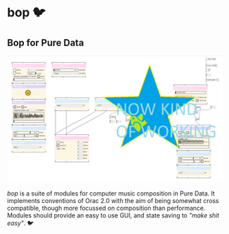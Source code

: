 # bop 🐦
## Bop for Pure Data

![bop.png](bop.png)

*bop* is a suite of modules for computer music composition in Pure Data.  It implements conventions of Orac 2.0 with the aim of being somewhat cross compatible, though more focussed on composition than performance.  Modules should provide an easy to use GUI, and state saving to *"make shit easy"*. 🐦


